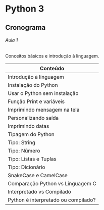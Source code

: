 # Python 3

## Cronograma

###### Aula 1

Conceitos básicos e introdução à linguagem. 

| Conteúdo  |
| ------------- | 
| Introdução à linguagem  |
| Instalação do Python  |  
| Usar o Python sem instalação  |
| Função Print e variáveis  |
| Imprimindo mensagem na tela  |
| Personalizando saída  |
| Imprimindo datas  |
| Tipagem do Python  |
| Tipo: String |
| Tipo: Número |
| Tipo: Listas e Tuplas |
| Tipo: Dicionário |
| SnakeCase e CamelCase |
| Comparação Python vs Linguagem C |
| Interpretado vs Compilado |
| Python é interpretado ou compilado? |



